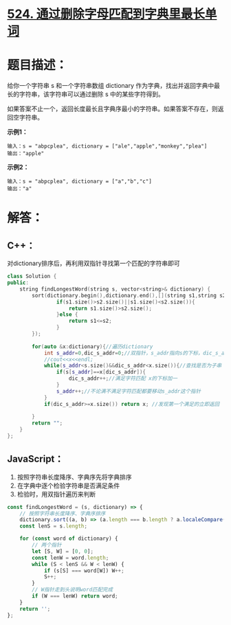 # [524. 通过删除字母匹配到字典里最长单词](https://leetcode-cn.com/problems/longest-word-in-dictionary-through-deleting/)

# 题目描述：

给你一个字符串 s 和一个字符串数组 dictionary 作为字典，找出并返回字典中最长的字符串，该字符串可以通过删除 s 中的某些字符得到。

如果答案不止一个，返回长度最长且字典序最小的字符串。如果答案不存在，则返回空字符串。



**示例1：**

```
输入：s = "abpcplea", dictionary = ["ale","apple","monkey","plea"]
输出："apple"
```

**示例2：**

```
输入：s = "abpcplea", dictionary = ["a","b","c"]
输出："a"
```



# 解答：

## C++：

对dictionary排序后，再利用双指针寻找第一个匹配的字符串即可

```cpp
class Solution {
public:
    string findLongestWord(string s, vector<string>& dictionary) {
        sort(dictionary.begin(),dictionary.end(),[](string s1,string s2){//对dictionary先按长度排序，同长度下按字典序排序也就是传统的比较字符串大小
                if(s1.size()>s2.size()||s1.size()<s2.size()){
                    return s1.size()>s2.size();
                }else {
                    return s1<=s2;
                }
        });
        
        for(auto &x:dictionary){//遍历dictionary
            int s_addr=0,dic_s_addr=0;//双指针，s_addr指向s的下标，dic_s_addr指向x的下标，即dictionary其中一个单词的下标
            //cout<<x<<endl;
            while(s_addr<s.size()&&dic_s_addr<x.size()){//查找是否为子串
                if(s[s_addr]==x[dic_s_addr]){
                    dic_s_addr++;//满足字符匹配 x的下标加一
                }
                s_addr++;//不论满不满足字符匹配都要移动s_addr这个指针
            }
            if(dic_s_addr>=x.size()) return x; //发现第一个满足的立即返回
            
        }
        return "";
    }
};
```



## JavaScript：

1. 按照字符串长度降序、字典序先将字典排序
2. 在字典中逐个检验字符串是否满足条件
3. 检验时，用双指针遍历来判断

```javascript
const findLongestWord = (s, dictionary) => {
    // 按照字符串长度降序、字典序排序
    dictionary.sort((a, b) => (a.length === b.length ? a.localeCompare(b) : b.length - a.length));
    const lenS = s.length;

    for (const word of dictionary) {
        // 两个指针
        let [S, W] = [0, 0];
        const lenW = word.length;
        while (S < lenS && W < lenW) {
            if (s[S] === word[W]) W++;
            S++;
        }
        // W指针走到头说明word匹配完成
        if (W === lenW) return word;
    }
    return '';
};
```

